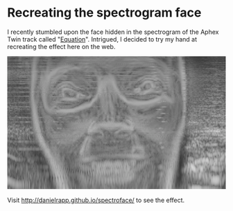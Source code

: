 # Recreating the spectrogram face

I recently stumbled upon the face hidden in the spectrogram of the Aphex Twin track
called "[Equation](https://www.youtube.com/watch?v=M9xMuPWAZW8#t=328)".
Intrigued, I decided to try my hand at recreating the effect here on the web.

![Aphex Twin](img/aphexBW.png)

Visit http://danielrapp.github.io/spectroface/ to see the effect.
